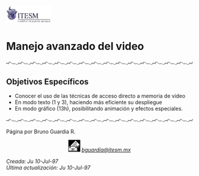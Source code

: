# ![TEC](../../images/tec-ccmt.gif)

# Manejo avanzado del video

![](../../images/waveline.gif)

## Objetivos Específicos

*   Conocer el uso de las técnicas de acceso directo a memoria de video
*   En modo texto (1 y 3), haciendo más eficiente su despliegue
*   En modo gráfico (13h), posibilitando animación y efectos especiales.

![](../../images/waveline.gif)

Página por Bruno Guardia R.

<div align="center">

<center>

<address>

[![Correo](../../images/mail.gif)](mailto:bguardia@campus.ccm.itesm.mx) [bguardia@itesm.mx](mailto:bguardia@campus.ccm.itesm.mx) </address>

</center>

</div>

_Creada: Ju 10-Jul-97_  
_Última actualización: Ju 10-Jul-97_
